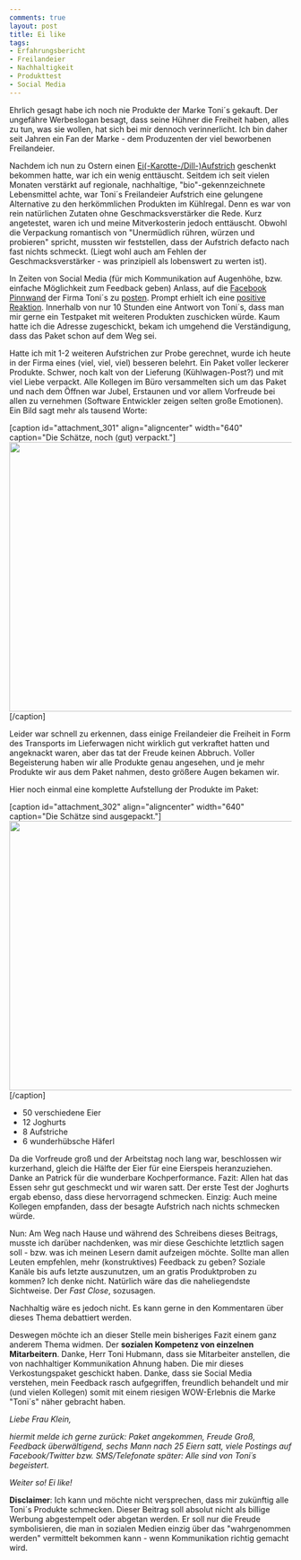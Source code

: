 ```yaml
---
comments: true
layout: post
title: Ei like
tags:
- Erfahrungsbericht
- Freilandeier
- Nachhaltigkeit
- Produkttest
- Social Media
---
```

Ehrlich gesagt habe ich noch nie Produkte der Marke Toni´s gekauft. Der ungefähre Werbeslogan besagt, dass seine Hühner die Freiheit haben, alles zu tun, was sie wollen, hat sich bei mir dennoch verinnerlicht. Ich bin daher seit Jahren ein Fan der Marke - dem Produzenten der viel beworbenen Freilandeier.

Nachdem ich nun zu Ostern einen <a href="http://www.tonis.at/de/produkte/uebersicht/tonis-eiaufstrich.html">Ei(-Karotte-/Dill-)Aufstrich</a> geschenkt bekommen hatte, war ich ein wenig enttäuscht. Seitdem ich seit vielen Monaten verstärkt auf regionale, nachhaltige, "bio"-gekennzeichnete Lebensmittel achte, war Toni´s Freilandeier Aufstrich eine gelungene Alternative zu den herkömmlichen Produkten im Kühlregal. Denn es war von rein natürlichen Zutaten ohne Geschmacksverstärker die Rede. Kurz angetestet, waren ich und meine Mitverkosterin jedoch enttäuscht. Obwohl die Verpackung romantisch von "Unermüdlich rühren, würzen und probieren" spricht, mussten wir feststellen, dass der Aufstrich defacto nach fast nichts schmeckt. (Liegt wohl auch am Fehlen der Geschmacksverstärker - was prinzipiell als lobenswert zu werten ist).

In Zeiten von Social Media (für mich Kommunikation auf Augenhöhe, bzw. einfache Möglichkeit zum Feedback geben) Anlass, auf die <a href="https://www.facebook.com/tonis.freiheit">Facebook Pinnwand</a> der Firma Toni´s zu <a href="https://www.facebook.com/tonis.freiheit/posts/286561121421227">posten</a>. Prompt erhielt ich eine <a href="https://www.facebook.com/tonis.freiheit/posts/286561121421227?comment_id=2032972">positive Reaktion</a>. Innerhalb von nur 10 Stunden eine Antwort von Toni´s, dass man mir gerne ein Testpaket mit weiteren Produkten zuschicken würde. Kaum hatte ich die Adresse zugeschickt, bekam ich umgehend die Verständigung, dass das Paket schon auf dem Weg sei.

Hatte ich mit 1-2 weiteren Aufstrichen zur Probe gerechnet, wurde ich heute in der Firma eines (viel, viel, viel) besseren belehrt. Ein Paket voller leckerer Produkte. Schwer, noch kalt von der Lieferung (Kühlwagen-Post?) und mit viel Liebe verpackt. Alle Kollegen im Büro versammelten sich um das Paket und nach dem Öffnen war Jubel, Erstaunen und vor allem Vorfreude bei allen zu vernehmen (Software Entwickler zeigen selten große Emotionen). Ein Bild sagt mehr als tausend Worte:

[caption id="attachment_301" align="aligncenter" width="640" caption="Die Schätze, noch (gut) verpackt."]<img class=" wp-image-301" src="http://johannes.nagl.name/wp-content/uploads/2012/04/2012-04-12-13.11.36-640x480.jpg" alt="" width="640" height="480" />[/caption]

Leider war schnell zu erkennen, dass einige Freilandeier die Freiheit in Form des Transports im Lieferwagen nicht wirklich gut verkraftet hatten und angeknackt waren, aber das tat der Freude keinen Abbruch. Voller Begeisterung haben wir alle Produkte genau angesehen, und je mehr Produkte wir aus dem Paket nahmen, desto größere Augen bekamen wir.

Hier noch einmal eine komplette Aufstellung der Produkte im Paket:

[caption id="attachment_302" align="aligncenter" width="640" caption="Die Schätze sind ausgepackt."]<img class="size-medium wp-image-302" title="2012-04-12-13.17.52" src="http://johannes.nagl.name/wp-content/uploads/2012/04/2012-04-12-13.17.52-640x480.jpg" alt="" width="640" height="480" />[/caption]
<ul>
	<li>50 verschiedene Eier</li>
	<li>12 Joghurts</li>
	<li>8 Aufstriche</li>
	<li>6 wunderhübsche Häferl</li>
</ul>
Da die Vorfreude groß und der Arbeitstag noch lang war, beschlossen wir kurzerhand, gleich die Hälfte der Eier für eine Eierspeis heranzuziehen. Danke an Patrick für die wunderbare Kochperformance. Fazit: Allen hat das Essen sehr gut geschmeckt und wir waren satt. Der erste Test der Joghurts ergab ebenso, dass diese hervorragend schmecken. Einzig: Auch meine Kollegen empfanden, dass der besagte Aufstrich nach nichts schmecken würde.

Nun: Am Weg nach Hause und während des Schreibens dieses Beitrags, musste ich darüber nachdenken, was mir diese Geschichte letztlich sagen soll - bzw. was ich meinen Lesern damit aufzeigen möchte. Sollte man allen Leuten empfehlen, mehr (konstruktives) Feedback zu geben? Soziale Kanäle bis aufs letzte auszunutzen, um an gratis Produktproben zu kommen? Ich denke nicht. Natürlich wäre das die naheliegendste Sichtweise. Der <em>Fast Close</em>, sozusagen.

Nachhaltig wäre es jedoch nicht. Es kann gerne in den Kommentaren über dieses Thema debattiert werden.

Deswegen möchte ich an dieser Stelle mein bisheriges Fazit einem ganz anderem Thema widmen. Der <strong>sozialen Kompetenz von einzelnen Mitarbeitern</strong>. Danke, Herr Toni Hubmann, dass sie Mitarbeiter anstellen, die von nachhaltiger Kommunikation Ahnung haben. Die mir dieses Verkostungspaket geschickt haben. Danke, dass sie Social Media verstehen, mein Feedback rasch aufgegriffen, freundlich behandelt und mir (und vielen Kollegen) somit mit einem riesigen WOW-Erlebnis die Marke "Toni´s" näher gebracht haben.

<em>Liebe Frau Klein,</em>

<em>hiermit melde ich gerne zurück: Paket angekommen, Freude Groß, Feedback überwältigend, sechs Mann nach 25 Eiern satt, viele Postings auf Facebook/Twitter bzw. SMS/Telefonate später: Alle sind von Toni´s begeistert.</em>

<em>Weiter so! Ei like! </em>

<strong>Disclaimer</strong>: Ich kann und möchte nicht versprechen, dass mir zukünftig alle Toni´s Produkte schmecken. Dieser Beitrag soll absolut nicht als billige Werbung abgestempelt oder abgetan werden. Er soll nur die Freude symbolisieren, die man in sozialen Medien einzig über das "wahrgenommen werden" vermittelt bekommen kann - wenn Kommunikation richtig gemacht wird.
